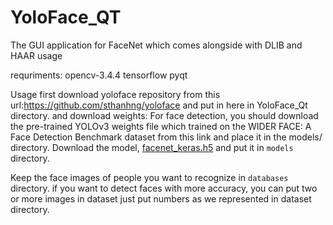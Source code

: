 # YoloFace_QT
The GUI application for FaceNet which comes alongside with DLIB and HAAR usage

<p>
requriments:
opencv-3.4.4
tensorflow
pyqt
</p>

Usage
first download yoloface repository from this url:https://github.com/sthanhng/yoloface
and put in here in YoloFace_Qt directory.
and download weights:
For face detection, you should download the pre-trained YOLOv3 weights file which trained on the WIDER FACE: A Face Detection Benchmark dataset from this link and place it in the models/ directory.
Download the model, [facenet_keras.h5](https://www.dropbox.com/s/xwn57bffg5xobb8/facenet_keras.h5?dl=1) and put it in `models` directory.
	
Keep the face images of people you want to recognize in `databases` directory. 
if you want to detect faces with more accuracy, you can put two or more images in dataset just put numbers as we represented in dataset  directory.

